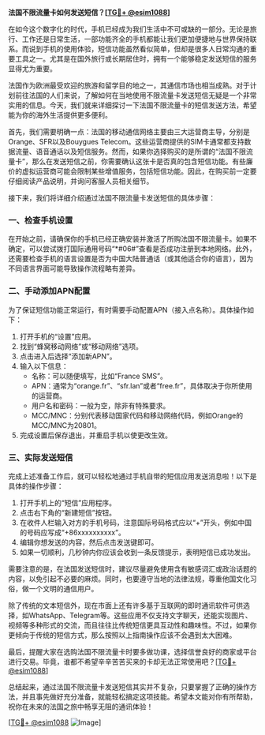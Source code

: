 **法国不限流量卡如何发送短信？[[TG💪+ @esim1088](https://t.me/s/esim1088)]**

在如今这个数字化的时代，手机已经成为我们生活中不可或缺的一部分。无论是旅行、工作还是日常生活，一部功能齐全的手机都能让我们更加便捷地与世界保持联系。而说到手机的使用体验，短信功能虽然看似简单，但却是很多人日常沟通的重要工具之一。尤其是在国外旅行或长期居住时，拥有一个能够稳定发送短信的服务显得尤为重要。

法国作为欧洲最受欢迎的旅游和留学目的地之一，其通信市场也相当成熟。对于计划前往法国的人们来说，了解如何在当地使用不限流量卡发送短信无疑是一个非常实用的信息。今天，我们就来详细探讨一下法国不限流量卡的短信发送方法，希望能为你的海外生活提供更多便利。

首先，我们需要明确一点：法国的移动通信网络主要由三大运营商主导，分别是Orange、SFR以及Bouygues Telecom。这些运营商提供的SIM卡通常都支持数据流量、语音通话以及短信服务。然而，如果你选择购买的是所谓的“法国不限流量卡”，那么在发送短信之前，你需要确认这张卡是否真的包含短信功能。有些廉价的虚拟运营商可能会限制某些增值服务，包括短信功能。因此，在购买前一定要仔细阅读产品说明，并询问客服人员相关细节。

接下来，我们将详细介绍通过法国不限流量卡发送短信的具体步骤：

### **一、检查手机设置**
在开始之前，请确保你的手机已经正确安装并激活了所购法国不限流量卡。如果不确定，可以尝试拨打国际通用号码“*#06#”查看是否成功注册到本地网络。此外，还需要检查手机的语言设置是否为中国大陆普通话（或其他适合你的语言），因为不同语言界面可能导致操作流程略有差异。

### **二、手动添加APN配置**
为了保证短信功能正常运行，有时需要手动配置APN（接入点名称）。具体操作如下：
1. 打开手机的“设置”应用。
2. 找到“蜂窝移动网络”或“移动网络”选项。
3. 点击进入后选择“添加新APN”。
4. 输入以下信息：
   - 名称：可以随便填写，比如“France SMS”。
   - APN：通常为“orange.fr”、“sfr.lan”或者“free.fr”，具体取决于你所使用的运营商。
   - 用户名和密码：一般为空，除非有特殊要求。
   - MCC/MNC：分别代表移动国家代码和移动网络代码，例如Orange的MCC/MNC为20801。
5. 完成设置后保存退出，并重启手机以使更改生效。

### **三、实际发送短信**
完成上述准备工作后，就可以轻松地通过手机自带的短信应用发送消息啦！以下是具体的操作步骤：
1. 打开手机上的“短信”应用程序。
2. 点击右下角的“新建短信”按钮。
3. 在收件人栏输入对方的手机号码，注意国际号码格式应以“+”开头，例如中国的号码应写成“+86xxxxxxxxxx”。
4. 编辑你想发送的内容，然后点击发送键即可。
5. 如果一切顺利，几秒钟内你应该会收到一条反馈提示，表明短信已成功发出。

需要注意的是，在法国发送短信时，建议尽量避免使用含有敏感词汇或政治话题的内容，以免引起不必要的麻烦。同时，也要遵守当地的法律法规，尊重他国文化习俗，做一个文明的通信用户。

除了传统的文本短信外，现在市面上还有许多基于互联网的即时通讯软件可供选择，如WhatsApp、Telegram等。这些应用不仅支持文字聊天，还能实现图片、视频等多种形式的交流，而且往往比传统短信更具互动性和趣味性。不过，如果你更倾向于传统的短信方式，那么按照以上指南操作应该不会遇到太大困难。

最后，提醒大家在选购法国不限流量卡时要多做功课，选择信誉良好的商家或平台进行交易。毕竟，谁都不希望辛辛苦苦买来的卡却无法正常使用吧？[[TG💪+ @esim1088](https://t.me/s/esim1088)]

总结起来，通过法国不限流量卡发送短信其实并不复杂，只要掌握了正确的操作方法，并且事先做好充分准备，就能轻松搞定这项技能。希望本文能对你有所帮助，祝你在未来的法国之旅中畅享无阻的通讯体验！

[[TG💪+ @esim1088](https://t.me/s/esim1088) ![Image](https://i.postimg.cc/4NQfJmqS/Snipaste-2025-05-13-00-14-12.png)]